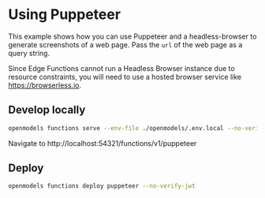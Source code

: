 # Using Puppeteer

This example shows how you can use Puppeteer and a headless-browser to generate screenshots of a web page. Pass the `url` of the web page as a query string.

Since Edge Functions cannot run a Headless Browser instance due to resource constraints, you will need to use a hosted browser service like https://browserless.io.

## Develop locally

```bash
openmodels functions serve --env-file ./openmodels/.env.local --no-verify-jwt
```

Navigate to http://localhost:54321/functions/v1/puppeteer

## Deploy

```bash
openmodels functions deploy puppeteer --no-verify-jwt
```
